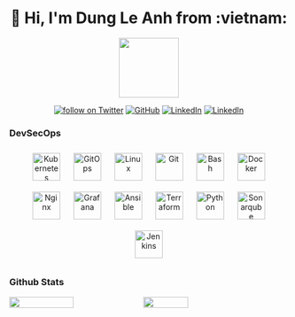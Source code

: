 <!-- # 👋  Hi, I'm Dung Le Anh from :vietnam: -->

<h1 align="center">👋 Hi, I'm Dung Le Anh from :vietnam: </h1>
<p align="center">
<img   style="display: block; margin-left:auto; margin-right:auto" src="https://simpleicons.org/icons/github.svg" height="108" width="108" />
</p>

<!--
**trangnth/trangnth** is a ✨ _special_ ✨ repository because its `README.md` (this file) appears on your GitHub profile.

Here are some ideas to get you started:

- 🔭 I’m currently working on ...
- 🌱 I’m currently learning ...
- 👯 I’m looking to collaborate on ...
- 🤔 I’m looking for help with ...
- 💬 Ask me about ...
- 📫 How to reach me: ...
- 😄 Pronouns: ...
- ⚡ Fun fact: ...

https://simpleicons.org/

-->



<p align="center">
    <a href="https://t.me/dungle07">
        <img src="https://img.shields.io/badge/Telegram--_.svg?style=social&logo=telegram"
            alt="follow on Twitter"></a>
    <a href="https://github.com/ladung">
        <img src="https://img.shields.io/github/followers/trangnth.svg?label=GitHub&style=social" 
            alt="GitHub"></a>
    <a href="https://www.linkedin.com/in/dungla07/">
        <img src="https://img.shields.io/badge/LinkedIn--_.svg?style=social&logo=linkedin"      
            alt="LinkedIn"></a>
    <a href="#">
        <img src="https://img.shields.io/badge/Skype @ledung.is14--_.svg?style=social&logo=skype"      
            alt="LinkedIn"></a>
</p>

<!-- <h2 align="center">About me </h2>
<p align="center">
<b>CMC Telecom | Aspire to inspire the digital world</b>
<br>
Devops Engineeer
<br>
<b>Add</b>: CMC Tower, 11 Duy Tan, Cau Giay, Hanoi
<br>
<b>Email</b>: dung.la@cmctelecom.vn | Website: https://cmctelecom.vn/ 
</p>  -->

### DevSecOps  
<div align="center">
  <a href="https://kubernetes.io/" target="_blank"><img style="margin: 10px" src="https://luanbn.files.wordpress.com/2016/05/favicon.png" alt="Kubernetes" height="50" /></a>
  <a href="https://www.gitops.tech/" target="_blank"><img style="margin: 10px" src="https://pradeepl.com/blog/gitops/Gitops-cover.png" alt="GitOps" height="50" /></a>
  <a href="https://www.linux.org/" target="_blank"><img style="margin: 10px" src="https://profilinator.rishav.dev/skills-assets/linux-original.svg" alt="Linux" height="50" /></a>  
  <a href="https://github.com/" target="_blank"><img style="margin: 10px" src="https://profilinator.rishav.dev/skills-assets/git-scm-icon.svg" alt="Git" height="50" /></a>  
  <a href="https://www.gnu.org/software/bash/" target="_blank"><img style="margin: 10px" src="https://profilinator.rishav.dev/skills-assets/gnu_bash-icon.svg" alt="Bash" height="50" /></a>  
  <a href="https://www.docker.com/" target="_blank"><img style="margin: 10px" src="https://profilinator.rishav.dev/skills-assets/docker-original-wordmark.svg" alt="Docker" height="50" /></a>  
  <a href="https://www.nginx.com/" target="_blank"><img style="margin: 10px" src="https://profilinator.rishav.dev/skills-assets/nginx-original.svg" alt="Nginx" height="50" /></a>  
  <a href="https://grafana.com/" target="_blank"><img style="margin: 10px" src="https://profilinator.rishav.dev/skills-assets/grafana.png" alt="Grafana" height="50" /></a>  
  <a href="https://www.ansible.com/" target="_blank"><img style="margin: 10px" src="https://profilinator.rishav.dev/skills-assets/ansible.png" alt="Ansible" height="50" /></a>  
  <a href="https://www.terraform.io/" target="_blank"><img style="margin: 10px" src="https://s3-ap-southeast-2.amazonaws.com/content-prod-529546285894/2020/03/tf.png" alt="Terraform" height="50" /></a>
  <a href="https://fastapi.tiangolo.com/" target="_blank"><img style="margin: 10px" src="https://cdn.transa.ng/transang-blog/2019/01/1200px-Python.svg.png" alt="Python" height="50" /></a>
  <a href="https://www.sonarqube.org/" target="_blank"><img style="margin: 10px" src="https://miro.medium.com/max/666/1*rn-sO9oWLn9lYO7jkVO6og.png" alt="Sonarqube" height="50" /></a>
  <a href="https://www.jenkins.io/" target="_blank"><img style="margin: 10px" src="https://www.pngitem.com/pimgs/m/441-4419397_jenkins-logo-png-transparent-png.png" alt="Jenkins" height="50" /></a>
</div>

### Github Stats 
<div style="display: flex; flex-direction: row;">
 <img style="height: auto; width: 48%;" align="center" class="img" src="https://github-readme-stats.vercel.app/api?username=ladung&show_icons=true&theme=onedark" />
 <img style="height: auto; width: 40%;" align="center" class="img" src="https://github-readme-stats.vercel.app/api/top-langs/?username=ladung&theme=radical&layout=compact" />
</div>
  
